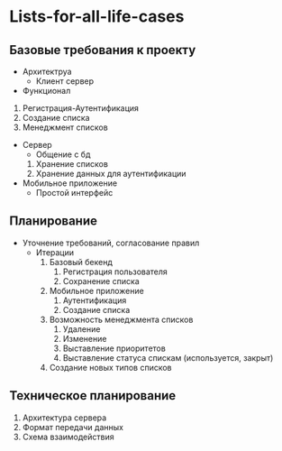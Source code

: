 # Lists-for-all-life-cases

## Базовые требования к проекту
-  Архитектруа
    -  Клиент сервер
-  Функционал
  1. Регистрация-Аутентификация
  2. Создание списка
  3. Менеджмент списков
-  Сервер
    -  Общение с бд
      1. Хранение списков
      2. Хранение данных для аутентификации
-  Мобильное приложение
    -  Простой интерфейс

## Планирование
  -  Уточнение требований, согласование правил
     -  Итерации
        1. Базовый бекенд
           1. Регистрация пользователя
           2. Сохранение списка
        2. Мобильное приложение
           1. Аутентификация
           2. Создание списка
        3. Возможность менеджмента списков
           1. Удаление
           2. Изменение
           3. Выставление приоритетов
           4. Выставление статуса спискам (используется, закрыт)
        4. Создание новых типов списков
   
## Техническое планирование
  1.  Архитектура сервера
  2.  Формат передачи данных
  3.  Схема взаимодействия
